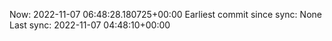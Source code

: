 Now: 2022-11-07 06:48:28.180725+00:00 Earliest commit since sync: None Last sync: 2022-11-07 04:48:10+00:00
